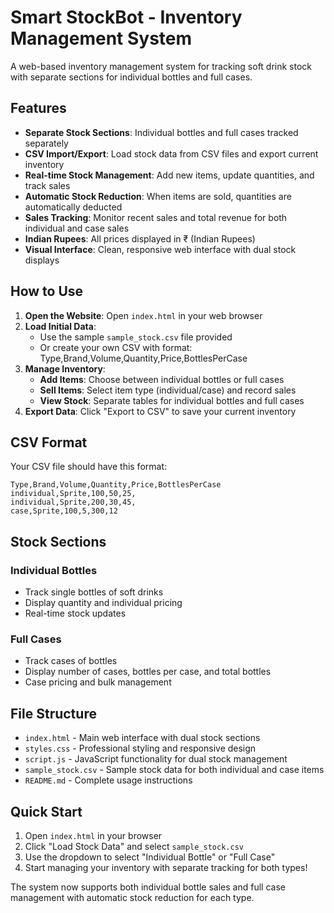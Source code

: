 # Smart StockBot - Inventory Management System

A web-based inventory management system for tracking soft drink stock with separate sections for individual bottles and full cases.

## Features

- **Separate Stock Sections**: Individual bottles and full cases tracked separately
- **CSV Import/Export**: Load stock data from CSV files and export current inventory
- **Real-time Stock Management**: Add new items, update quantities, and track sales
- **Automatic Stock Reduction**: When items are sold, quantities are automatically deducted
- **Sales Tracking**: Monitor recent sales and total revenue for both individual and case sales
- **Indian Rupees**: All prices displayed in ₹ (Indian Rupees)
- **Visual Interface**: Clean, responsive web interface with dual stock displays

## How to Use

1. **Open the Website**: Open `index.html` in your web browser
2. **Load Initial Data**: 
   - Use the sample `sample_stock.csv` file provided
   - Or create your own CSV with format: Type,Brand,Volume,Quantity,Price,BottlesPerCase
3. **Manage Inventory**:
   - **Add Items**: Choose between individual bottles or full cases
   - **Sell Items**: Select item type (individual/case) and record sales
   - **View Stock**: Separate tables for individual bottles and full cases
4. **Export Data**: Click "Export to CSV" to save your current inventory

## CSV Format

Your CSV file should have this format:
```
Type,Brand,Volume,Quantity,Price,BottlesPerCase
individual,Sprite,100,50,25,
individual,Sprite,200,30,45,
case,Sprite,100,5,300,12
```

## Stock Sections

### Individual Bottles
- Track single bottles of soft drinks
- Display quantity and individual pricing
- Real-time stock updates

### Full Cases
- Track cases of bottles
- Display number of cases, bottles per case, and total bottles
- Case pricing and bulk management

## File Structure
- `index.html` - Main web interface with dual stock sections
- `styles.css` - Professional styling and responsive design
- `script.js` - JavaScript functionality for dual stock management
- `sample_stock.csv` - Sample stock data for both individual and case items
- `README.md` - Complete usage instructions

## Quick Start
1. Open `index.html` in your browser
2. Click "Load Stock Data" and select `sample_stock.csv`
3. Use the dropdown to select "Individual Bottle" or "Full Case"
4. Start managing your inventory with separate tracking for both types!

The system now supports both individual bottle sales and full case management with automatic stock reduction for each type.


